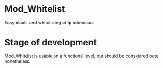 # Mod_Whitelist
Easy black- and whitelisting of ip addresses

# Stage of development
Mod_Whitelist is usable on a functional level, but should be considered beta nonetheless. 
